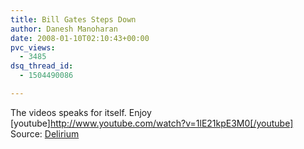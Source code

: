```yaml
---
title: Bill Gates Steps Down
author: Danesh Manoharan
date: 2008-01-10T02:10:43+00:00
pvc_views:
  - 3485
dsq_thread_id:
  - 1504490086

---
```

The videos speaks for itself. Enjoy  
[youtube]http://www.youtube.com/watch?v=1lE21kpE3M0[/youtube]  
Source: [Delirium][1]

 [1]: http://www.abinesh.com/delirium/posts/grand-exit/